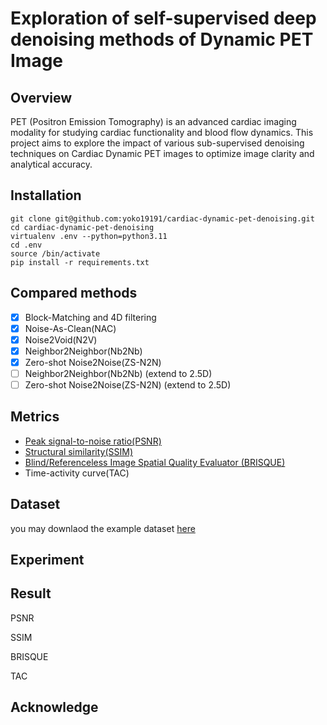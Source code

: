 # Exploration of self-supervised deep denoising methods of Dynamic PET Image

## Overview

PET (Positron Emission Tomography) is an advanced cardiac imaging modality for studying cardiac functionality and blood flow dynamics. This project aims to explore the impact of various sub-supervised denoising techniques on Cardiac Dynamic PET images to optimize image clarity and analytical accuracy.

## Installation

```
git clone git@github.com:yoko19191/cardiac-dynamic-pet-denoising.git
cd cardiac-dynamic-pet-denoising
virtualenv .env --python=python3.11
cd .env
source /bin/activate 
pip install -r requirements.txt
```

## Compared methods

- [X] Block-Matching and 4D filtering
- [X] Noise-As-Clean(NAC)
- [X] Noise2Void(N2V)
- [X] Neighbor2Neighbor(Nb2Nb)
- [X] Zero-shot Noise2Noise(ZS-N2N)
- [ ] Neighbor2Neighbor(Nb2Nb) (extend to 2.5D)
- [ ] Zero-shot Noise2Noise(ZS-N2N) (extend to 2.5D)

## Metrics

- [Peak signal-to-noise ratio(PSNR)](https://en.wikipedia.org/wiki/Peak_signal-to-noise_ratio)
- [Structural similarity(SSIM)](https://en.wikipedia.org/wiki/Structural_similarity)
- [Blind/Referenceless Image Spatial Quality Evaluator (BRISQUE) ](https://archive.is/20201213161243/https://towardsdatascience.com/automatic-image-quality-assessment-in-python-391a6be52c11#selection-931.0-931.61)
- Time-activity curve(TAC)

## Dataset

you may downlaod the example dataset [here](https://zenodo.org/record/6580182)

## Experiment

## Result

PSNR

SSIM

BRISQUE

TAC

## Acknowledge
